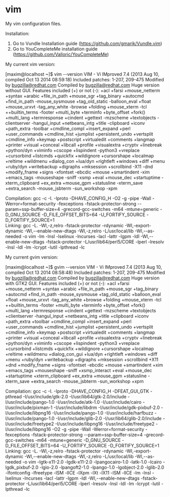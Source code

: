 # vim
My vim configuration files.

Installation:
1. Go to Vundle Installation guide (https://github.com/gmarik/Vundle.vim)
2. Go to YouCompleteMe installation guide (https://github.com/Valloric/YouCompleteMe)

My current vim version:

[maxim@localhost ~]$ vim --version
VIM - Vi IMproved 7.4 (2013 Aug 10, compiled Oct 13 2014 08:59:18)
Included patches: 1-207, 209-475
Modified by <bugzilla@redhat.com>
Compiled by <bugzilla@redhat.com>
Huge version without GUI.  Features included (+) or not (-):
+acl             +farsi           +mouse_netterm   +syntax
+arabic          +file_in_path    +mouse_sgr       +tag_binary
+autocmd         +find_in_path    -mouse_sysmouse  +tag_old_static
-balloon_eval    +float           +mouse_urxvt     -tag_any_white
-browse          +folding         +mouse_xterm     -tcl
++builtin_terms  -footer          +multi_byte      +terminfo
+byte_offset     +fork()          +multi_lang      +termresponse
+cindent         +gettext         -mzscheme        +textobjects
-clientserver    -hangul_input    +netbeans_intg   +title
-clipboard       +iconv           +path_extra      -toolbar
+cmdline_compl   +insert_expand   +perl            +user_commands
+cmdline_hist    +jumplist        +persistent_undo +vertsplit
+cmdline_info    +keymap          +postscript      +virtualedit
+comments        +langmap         +printer         +visual
+conceal         +libcall         +profile         +visualextra
+cryptv          +linebreak       +python/dyn      +viminfo
+cscope          +lispindent      -python3         +vreplace
+cursorbind      +listcmds        +quickfix        +wildignore
+cursorshape     +localmap        +reltime         +wildmenu
+dialog_con      +lua/dyn         +rightleft       +windows
+diff            +menu            +ruby/dyn        +writebackup
+digraphs        +mksession       +scrollbind      -X11
-dnd             +modify_fname    +signs           -xfontset
-ebcdic          +mouse           +smartindent     -xim
+emacs_tags      -mouseshape      -sniff           -xsmp
+eval            +mouse_dec       +startuptime     -xterm_clipboard
+ex_extra        +mouse_gpm       +statusline      -xterm_save
+extra_search    -mouse_jsbterm   -sun_workshop    -xpm

Compilation: gcc -c -I. -Iproto -DHAVE_CONFIG_H     -O2 -g -pipe -Wall -Werror=format-security -fexceptions -fstack-protector-strong --param=ssp-buffer-size=4 -grecord-gcc-switches  -m64 -mtune=generic -D_GNU_SOURCE -D_FILE_OFFSET_BITS=64 -U_FORTIFY_SOURCE -D_FORTIFY_SOURCE=1      
Linking: gcc   -L. -Wl,-z,relro -fstack-protector -rdynamic -Wl,-export-dynamic -Wl,--enable-new-dtags  -Wl,-z,relro  -L/usr/local/lib -Wl,--as-needed -o vim        -lm -lnsl  -lselinux  -lncurses -lacl -lattr -lgpm -ldl   -Wl,--enable-new-dtags  -fstack-protector  -L/usr/lib64/perl5/CORE -lperl -lresolv -lnsl -ldl -lm -lcrypt -lutil -lpthread -lc       


My current gvim version:

[maxim@localhost ~]$ gvim --version
VIM - Vi IMproved 7.4 (2013 Aug 10, compiled Oct 13 2014 08:58:48)
Included patches: 1-207, 209-475
Modified by <bugzilla@redhat.com>
Compiled by <bugzilla@redhat.com>
Huge version with GTK2 GUI.  Features included (+) or not (-):
+acl             +farsi           +mouse_netterm   +syntax
+arabic          +file_in_path    +mouse_sgr       +tag_binary
+autocmd         +find_in_path    -mouse_sysmouse  +tag_old_static
+balloon_eval    +float           +mouse_urxvt     -tag_any_white
+browse          +folding         +mouse_xterm     -tcl
++builtin_terms  -footer          +multi_byte      +terminfo
+byte_offset     +fork()          +multi_lang      +termresponse
+cindent         +gettext         -mzscheme        +textobjects
+clientserver    -hangul_input    +netbeans_intg   +title
+clipboard       +iconv           +path_extra      +toolbar
+cmdline_compl   +insert_expand   +perl            +user_commands
+cmdline_hist    +jumplist        +persistent_undo +vertsplit
+cmdline_info    +keymap          +postscript      +virtualedit
+comments        +langmap         +printer         +visual
+conceal         +libcall         +profile         +visualextra
+cryptv          +linebreak       +python/dyn      +viminfo
+cscope          +lispindent      -python3         +vreplace
+cursorbind      +listcmds        +quickfix        +wildignore
+cursorshape     +localmap        +reltime         +wildmenu
+dialog_con_gui  +lua/dyn         +rightleft       +windows
+diff            +menu            +ruby/dyn        +writebackup
+digraphs        +mksession       +scrollbind      +X11
+dnd             +modify_fname    +signs           -xfontset
-ebcdic          +mouse           +smartindent     +xim
+emacs_tags      +mouseshape      -sniff           +xsmp_interact
+eval            +mouse_dec       +startuptime     +xterm_clipboard
+ex_extra        +mouse_gpm       +statusline      -xterm_save
+extra_search    -mouse_jsbterm   -sun_workshop    +xpm
 
Compilation: gcc -c -I. -Iproto -DHAVE_CONFIG_H -DFEAT_GUI_GTK  -pthread -I/usr/include/gtk-2.0 -I/usr/lib64/gtk-2.0/include -I/usr/include/pango-1.0 -I/usr/include/atk-1.0 -I/usr/include/cairo -I/usr/include/pixman-1 -I/usr/include/libdrm -I/usr/include/gdk-pixbuf-2.0 -I/usr/include/libpng16 -I/usr/include/pango-1.0 -I/usr/include/harfbuzz -I/usr/include/pango-1.0 -I/usr/include/glib-2.0 -I/usr/lib64/glib-2.0/include -I/usr/include/freetype2 -I/usr/include/libpng16 -I/usr/include/freetype2 -I/usr/include/libpng16    -O2 -g -pipe -Wall -Werror=format-security -fexceptions -fstack-protector-strong --param=ssp-buffer-size=4 -grecord-gcc-switches  -m64 -mtune=generic -D_GNU_SOURCE -D_FILE_OFFSET_BITS=64 -U_FORTIFY_SOURCE -D_FORTIFY_SOURCE=1      
Linking: gcc   -L. -Wl,-z,relro -fstack-protector -rdynamic -Wl,-export-dynamic -Wl,--enable-new-dtags  -Wl,-z,relro  -L/usr/local/lib -Wl,--as-needed -o vim   -lgtk-x11-2.0 -lgdk-x11-2.0 -lpangocairo-1.0 -latk-1.0 -lcairo -lgdk_pixbuf-2.0 -lgio-2.0 -lpangoft2-1.0 -lpango-1.0 -lgobject-2.0 -lglib-2.0 -lfontconfig -lfreetype  -lSM -lICE -lXpm -lXt -lX11 -lSM -lICE  -lm -lnsl  -lselinux  -lncurses -lacl -lattr -lgpm -ldl   -Wl,--enable-new-dtags  -fstack-protector  -L/usr/lib64/perl5/CORE -lperl -lresolv -lnsl -ldl -lm -lcrypt -lutil -lpthread -lc 
